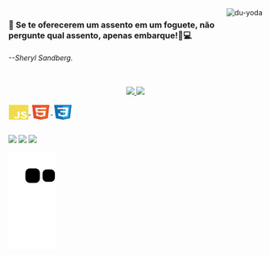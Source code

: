 <img align="right" alt="du-yoda" height="150em" src="https://github.com/Eduardolauriano/Eduardolauriano/blob/main/.github/workflows/giphy-instagram.gif">

### 🚀 Se te oferecerem um assento em um foguete, não pergunte qual assento, apenas embarque!🚀💻
###### --Sheryl Sandberg.


## 

<div style="display: inline_block"><br>
  </div>
<div align="center">
  <a href="https://github.com/Eduardolauriano">
  <img height="150em" src="https://github-readme-stats.vercel.app/api?username=Eduardolauriano&show_icons=true&theme=dracula&include_all_commits=true&count_private=true"/>
  <img height="150em" src="https://github-readme-stats.vercel.app/api/top-langs/?username=Eduardolauriano&layout=compact&langs_count=7&theme=dracula"/>
</div>

<div style="display: inline_block"><br>
  <img align="center" alt="Du-Js" height="30" width="40" src="https://raw.githubusercontent.com/devicons/devicon/master/icons/javascript/javascript-plain.svg">
  <img align="center" alt="Du-HTML" height="30" width="40" src="https://raw.githubusercontent.com/devicons/devicon/master/icons/html5/html5-original.svg">
  <img align="center" alt="Du-CSS" height="30" width="40" src="https://raw.githubusercontent.com/devicons/devicon/master/icons/css3/css3-original.svg">
  </div>
  
##
  
<div> 
  <a href="https://www.instagram.com/eduardo_lauriano12/" target="_blank"><img src="https://img.shields.io/badge/-Instagram-%23E4405F?style=for-the-badge&logo=instagram&logoColor=white" target="_blank"></a>
  <a href = "mailto:eduardo.lauriano12@gmail.com"><img src="https://img.shields.io/badge/-Gmail-%23333?style=for-the-badge&logo=gmail&logoColor=white" target="_blank"></a>
  <a href="https://www.linkedin.com/in/eduardo-lauriano/" target="_blank"><img src="https://img.shields.io/badge/-LinkedIn-%230077B5?style=for-the-badge&logo=linkedin&logoColor=white" target="_blank"></a> 
 </div>
  
   ![Snake animation](https://github.com/Eduardolauriano/Eduardolauriano/blob/output/github-contribution-grid-snake.svg)
 
